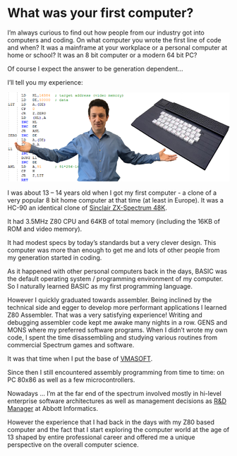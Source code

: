 What was your first computer?
=============================

I’m always curious to find out how people from our industry got into computers and coding. On what computer you wrote the first line of code and when? It was a mainframe at your workplace or a personal computer at home or school? It was an 8 bit computer or a modern 64 bit PC?

Of course I expect the answer to be generation dependent...

I’ll tell you my experience:

![](/img/posts/HC.png)

I was about 13 – 14 years old when I got my first computer -  a clone of a very popular 8 bit home computer at that time (at least in Europe). It was a HC-90 an identical clone of [Sinclair ZX-Spectrum 48K](https://en.wikipedia.org/wiki/ZX_Spectrum).

It had 3.5MHz Z80 CPU and 64KB of total memory (including the 16KB of ROM and video memory).

It had modest specs by today’s standards but a very clever design. This computer was more than enough to get me and lots of other people from my generation started in coding.

As it happened with other personal computers back in the days, BASIC was the default operating system / programming environment of my computer. So I naturally learned BASIC as my first programming language.

However I quickly graduated towards assembler. Being inclined by the technical side and egger to develop more performant applications I learned Z80 Assembler. That was a very satisfying experience! Writing and debugging assembler code kept me awake many nights in a row. GENS and MONS where my preferred software programs. When I didn’t wrote my own code, I spent the time disassembling and studying various routines from commercial Spectrum games and software.

It was that time when I put the base of [VMASOFT](http://www.vmasoft.net).

Since then I still encountered assembly programming from time to time: on PC 80x86 as well as a few microcontrollers.

Nowadays ... I’m at the far end of the spectrum involved mostly in hi-level enterprise software architectures as well as management decisions as [R&D Manager](https://www.linkedin.com/in/mveteanu) at Abbott Informatics.
 
However the experience that I had back in the days with my Z80 based computer and the fact that I start exploring the computer world at the age of 13 shaped by entire professional career and offered me a unique perspective on the overall computer science.
